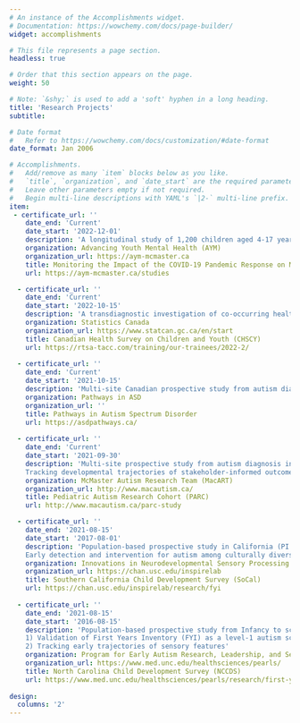 ```yaml
---
# An instance of the Accomplishments widget.
# Documentation: https://wowchemy.com/docs/page-builder/
widget: accomplishments

# This file represents a page section.
headless: true

# Order that this section appears on the page.
weight: 50

# Note: `&shy;` is used to add a 'soft' hyphen in a long heading.
title: 'Research Projects'
subtitle:

# Date format
#   Refer to https://wowchemy.com/docs/customization/#date-format
date_format: Jan 2006

# Accomplishments.
#   Add/remove as many `item` blocks below as you like.
#   `title`, `organization`, and `date_start` are the required parameters.
#   Leave other parameters empty if not required.
#   Begin multi-line descriptions with YAML's `|2-` multi-line prefix.
item:
 - certificate_url: ''
    date_end: 'Current'
    date_start: '2022-12-01'
    description: 'A longitudinal study of 1,200 children aged 4-17 years and their primary caregiver, assessed every 3 months over the course of one-year to examine the impact of the COVID-19 pandemic response on child and youth mental health (PI: Kathy Georgiades)'
    organization: Advancing Youth Mental Health (AYM)
    organization_url: https://aym-mcmaster.ca
    title: Monitoring the Impact of the COVID-19 Pandemic Response on Mental Health and Well-Being of Children, Young People and their Families in Ontario (ON:PATH)
    url: https://aym-mcmaster.ca/studies

  - certificate_url: ''
    date_end: 'Current'
    date_start: '2022-10-15'
    description: 'A transdiagnostic investigation of co-occurring health conditions in autism among the Canadian general population (PI: Yun-Ju Chen): Age-varying patterns and functional impact'
    organization: Statistics Canada
    organization_url: https://www.statcan.gc.ca/en/start
    title: Canadian Health Survey on Children and Youth (CHSCY) 
    url: https://rtsa-tacc.com/training/our-trainees/2022-2/
  
  - certificate_url: ''
    date_end: 'Current'
    date_start: '2021-10-15'
    description: 'Multi-site Canadian prospective study from autism diagnosis to adulthood (PI: Peter Szatmari)'
    organization: Pathways in ASD
    organization_url: ''
    title: Pathways in Autism Spectrum Disorder 
    url: https://asdpathways.ca/
    
  - certificate_url: ''
    date_end: 'Current'
    date_start: '2021-09-30'
    description: 'Multi-site prospective study from autism diagnosis in autism (PI: Stelios Georgiades):  
    Tracking developmental trajectories of stakeholder-informed outcomes with protocols that aim for bridging research-to-practice gap'
    organization: McMaster Autism Research Team (MacART)
    organization_url: http://www.macautism.ca/
    title: Pediatric Autism Research Cohort (PARC) 
    url: http://www.macautism.ca/parc-study

  - certificate_url: ''
    date_end: '2021-08-15'
    date_start: '2017-08-01'
    description: 'Population-based prospective study in California (PI: Grace T. Baranek): 
    Early detection and intervention for autism among culturally diverse populations in Los Angeles'  
    organization: Innovations in Neurodevelopmental Sensory Processing Research (insp!re) Lab
    organization_url: https://chan.usc.edu/inspirelab
    title: Southern California Child Development Survey (SoCal)
    url: https://chan.usc.edu/inspirelab/research/fyi
    
  - certificate_url: ''
    date_end: '2021-08-15'
    date_start: '2016-08-15'
    description: 'Population-based prospective study from Infancy to school-age in North Carolina (PI: Grace T. Baranek):  
    1) Validation of First Years Inventory (FYI) as a level-1 autism screener; 
    2) Tracking early trajectories of sensory features'
    organization: Program for Early Autism Research, Leadership, and Service (PEARLS)
    organization_url: https://www.med.unc.edu/healthsciences/pearls/
    title: North Carolina Child Development Survey (NCCDS) 
    url: https://www.med.unc.edu/healthsciences/pearls/research/first-year-inventory-fyi-development/
    
design:
  columns: '2'
---
```

